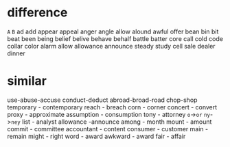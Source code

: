 # difference

`A` `B`
ad add
appear appeal
anger angle
allow alound 
awful offer 
bean bin
bit beat
been being
belief belive
behave behalf
battle batter
core call
cold code
collar color
alarm allow
allowance announce
steady study
cell sale
dealer dinner

# similar
use-abuse-accuse
conduct-deduct
abroad-broad-road
chop-shop
temporary - contemporary
reach - breach
corn - corner
concert - convert
proxy - approximate
assumption - consumption
tony - attorney `o`->`or`  `ny`->`ney`
list - analyst
allowance -announce
among - month
mount - amount
commit - committee
accountant - content
consumer - customer
main - remain
might - right
word - award
awkward - award
fair - affair